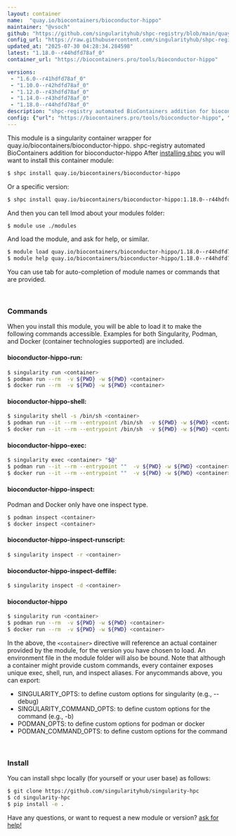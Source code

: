 ```yaml
---
layout: container
name:  "quay.io/biocontainers/bioconductor-hippo"
maintainer: "@vsoch"
github: "https://github.com/singularityhub/shpc-registry/blob/main/quay.io/biocontainers/bioconductor-hippo/container.yaml"
config_url: "https://raw.githubusercontent.com/singularityhub/shpc-registry/main/quay.io/biocontainers/bioconductor-hippo/container.yaml"
updated_at: "2025-07-30 04:28:34.284598"
latest: "1.18.0--r44hdfd78af_0"
container_url: "https://biocontainers.pro/tools/bioconductor-hippo"

versions:
 - "1.6.0--r41hdfd78af_0"
 - "1.10.0--r42hdfd78af_0"
 - "1.12.0--r43hdfd78af_0"
 - "1.14.0--r43hdfd78af_0"
 - "1.18.0--r44hdfd78af_0"
description: "shpc-registry automated BioContainers addition for bioconductor-hippo"
config: {"url": "https://biocontainers.pro/tools/bioconductor-hippo", "maintainer": "@vsoch", "description": "shpc-registry automated BioContainers addition for bioconductor-hippo", "latest": {"1.18.0--r44hdfd78af_0": "sha256:cbba7b3981cfe605c39881f02286d4c511d6ee89572f2e187ba9c70a9751619f"}, "tags": {"1.6.0--r41hdfd78af_0": "sha256:a1bc38d14c8ac27a2efea260e5238051be541b163dfd4927af3f3639a22e88d0", "1.10.0--r42hdfd78af_0": "sha256:34132c4d7164579d7fd6cf3ac1d66a95a9fc47972003dd609b46a8f4d9963aa5", "1.12.0--r43hdfd78af_0": "sha256:0a8cc5acfce7d6d6c9bf4e8ffe3ee80587e8bcbd45f984dc7061edf1ce079429", "1.14.0--r43hdfd78af_0": "sha256:dae52b3615c21e9badda4611165803e1ccd05ac183bdd0b1d3b91b1e337be5ee", "1.18.0--r44hdfd78af_0": "sha256:cbba7b3981cfe605c39881f02286d4c511d6ee89572f2e187ba9c70a9751619f"}, "docker": "quay.io/biocontainers/bioconductor-hippo"}
---
```


This module is a singularity container wrapper for quay.io/biocontainers/bioconductor-hippo.
shpc-registry automated BioContainers addition for bioconductor-hippo
After [installing shpc](#install) you will want to install this container module:


```bash
$ shpc install quay.io/biocontainers/bioconductor-hippo
```

Or a specific version:

```bash
$ shpc install quay.io/biocontainers/bioconductor-hippo:1.18.0--r44hdfd78af_0
```

And then you can tell lmod about your modules folder:

```bash
$ module use ./modules
```

And load the module, and ask for help, or similar.

```bash
$ module load quay.io/biocontainers/bioconductor-hippo/1.18.0--r44hdfd78af_0
$ module help quay.io/biocontainers/bioconductor-hippo/1.18.0--r44hdfd78af_0
```

You can use tab for auto-completion of module names or commands that are provided.

<br>

### Commands

When you install this module, you will be able to load it to make the following commands accessible.
Examples for both Singularity, Podman, and Docker (container technologies supported) are included.

#### bioconductor-hippo-run:

```bash
$ singularity run <container>
$ podman run --rm  -v ${PWD} -w ${PWD} <container>
$ docker run --rm  -v ${PWD} -w ${PWD} <container>
```

#### bioconductor-hippo-shell:

```bash
$ singularity shell -s /bin/sh <container>
$ podman run --it --rm --entrypoint /bin/sh  -v ${PWD} -w ${PWD} <container>
$ docker run --it --rm --entrypoint /bin/sh  -v ${PWD} -w ${PWD} <container>
```

#### bioconductor-hippo-exec:

```bash
$ singularity exec <container> "$@"
$ podman run --it --rm --entrypoint ""  -v ${PWD} -w ${PWD} <container> "$@"
$ docker run --it --rm --entrypoint ""  -v ${PWD} -w ${PWD} <container> "$@"
```

#### bioconductor-hippo-inspect:

Podman and Docker only have one inspect type.

```bash
$ podman inspect <container>
$ docker inspect <container>
```

#### bioconductor-hippo-inspect-runscript:

```bash
$ singularity inspect -r <container>
```

#### bioconductor-hippo-inspect-deffile:

```bash
$ singularity inspect -d <container>
```



#### bioconductor-hippo

```bash
$ singularity run <container>
$ podman run --rm  -v ${PWD} -w ${PWD} <container>
$ docker run --rm  -v ${PWD} -w ${PWD} <container>
```


In the above, the `<container>` directive will reference an actual container provided
by the module, for the version you have chosen to load. An environment file in the
module folder will also be bound. Note that although a container
might provide custom commands, every container exposes unique exec, shell, run, and
inspect aliases. For anycommands above, you can export:

 - SINGULARITY_OPTS: to define custom options for singularity (e.g., --debug)
 - SINGULARITY_COMMAND_OPTS: to define custom options for the command (e.g., -b)
 - PODMAN_OPTS: to define custom options for podman or docker
 - PODMAN_COMMAND_OPTS: to define custom options for the command

<br>

### Install

You can install shpc locally (for yourself or your user base) as follows:

```bash
$ git clone https://github.com/singularityhub/singularity-hpc
$ cd singularity-hpc
$ pip install -e .
```

Have any questions, or want to request a new module or version? [ask for help!](https://github.com/singularityhub/singularity-hpc/issues)